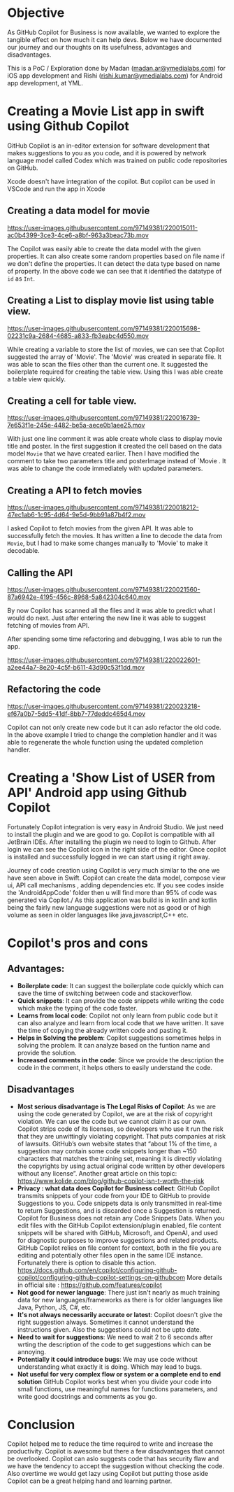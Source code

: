 # Objective
As GitHub Copilot for Business is now available, we wanted to explore the tangible effect on how much it can help devs. Below we have documented our journey and our thoughts on its usefulness, advantages and disadvantages.

This is a PoC / Exploration done by Madan (madan.ar@ymedialabs.com) for iOS app development and Rishi (rishi.kumar@ymedialabs.com) for Android app development, at YML. 

# Creating a Movie List app in swift using Github Copilot

GitHub Copilot is an in-editor extension for software development that makes suggestions to you as you code, and it is powered by network language model called Codex which was trained on public code repositories on GitHub.

Xcode doesn't have integration of the copilot. But copilot can be used in VSCode and run the app in Xcode

## Creating a data model for movie



https://user-images.githubusercontent.com/97149381/220015011-ac0b4399-3ce3-4ce6-a8bf-963a3beac73b.mov

The Copilot was easily able to create the data model with the given properties. It can also create some random properties based on file name if we don't define the properties.
It can detect the data type based on name of property. In the above code we can see that it identified the datatype of `id` as `Int`.

## Creating a List to display movie list using table view.


https://user-images.githubusercontent.com/97149381/220015698-02231c9a-2684-4685-a833-fb3eabc4d550.mov

While creating a variable to store the list of movies, we can see that Copilot suggested the array of 'Movie'. The 'Movie' was created in separate file. It was able to scan the files other than the current one.
It suggested the boilerplate required for creating the table view. Using this I was able create a table view quickly.

## Creating a cell for table view.


https://user-images.githubusercontent.com/97149381/220016739-7e653f1e-245e-4482-be5a-aece0b1aee25.mov

With just one line comment it was able create whole class to display movie title and poster.
In the first suggestion it created the cell based on the data model `Movie` that we have created earlier. Then I have modified the comment to take two parameters title and posterImage instead of `Movie . It was able to change the code immediately with updated parameters.

## Creating a API to fetch movies


https://user-images.githubusercontent.com/97149381/220018212-47ec1ab6-1c95-4d64-9e5d-9bb91a87b4f2.mov

I asked Copilot to fetch movies from the given API. It was able to successfully fetch the movies. It has written a line to decode the data from `Movie`, but I had to make some changes manually to 'Movie' to make it decodable.

## Calling the API

https://user-images.githubusercontent.com/97149381/220021560-87a6942e-4195-456c-8968-5a842304c640.mov



By now Copilot has scanned all the files and it was able to predict what I would do next. Just after entering the new line it was able to suggest fetching of movies from API.


After spending some time refactoring and debugging, I was able to run the app.

https://user-images.githubusercontent.com/97149381/220022601-a2ee44a7-8e20-4c5f-b611-43d90c53f1dd.mov


## Refactoring the code


https://user-images.githubusercontent.com/97149381/220023218-ef67a0b7-5dd5-41df-8bb7-77deddc465d4.mov

Copilot can not only create new code but it can aslo refactor the old code. In the above example I tried to change the completion handler and it was able to regenerate the whole function using the updated completion handler.

# Creating a 'Show List of USER from API' Android app using Github Copilot
Fortunately Copilot integration is very easy in Android Studio. We just need to install the plugin and we are good to go. Copilot is compatible with all JetBrain IDEs.
After installing the plugin we need to login to Github. After login we can see the Copilot icon in the right side of the editor.
Once copilot is installed and successfully logged in we can start using it right away.

Journey of code creation using Copilot is very much similar to the one we have seen above in Swift. Copilot can create the data model, compose view ui, API call mechanisms , adding dependencies etc.
If you see codes inside the 'AndroidAppCode' folder then u will find more than 95% of code was generated via Copilot./
As this application was build is in kotlin and kotlin being the fairly new language suggestions were not as good or of high volume as seen in older languages like java,javascript,C++ etc.

# Copilot's pros and cons 
## Advantages:
- **Boilerplate code**:
  It can suggest the boilerplate code quickly which can save the time of switching between code and stackoverflow.
- **Quick snippets**:
  It can provide the code snippets while writing the code which make the typing of the code faster.
- **Learns from local code**:
  Copilot not only learn from public code but it can also analyze and learn from local code that we have written. It save the time of copying the already written code and pasting it.
- **Helps in Solving the problem**:
  Copilot suggestions sometimes helps in solving the problem. It can analyze based on the funtion name and provide the solution.
- **Increased comments in the code**:
  Since we provide the description the code in the comment, it helps others to easily understand the code.

## Disadvantages
- **Most serious disadvantage is The Legal Risks of Copilot**:
  As we are using the code generated by Copilot, we are at the risk of copyright violation. We can use the code but we cannot claim it as our own. Copilot strips code of its licenses, so developers who use it run the risk that they are unwittingly violating copyright. That puts companies at risk of lawsuits. GitHub’s own website states that “about 1% of the time, a suggestion may contain some code snippets longer than ~150 characters that matches the training set, meaning it is directly violating the copyrights by using actual original code written by other developers without any license”. Another great article on this topic: https://www.kolide.com/blog/github-copilot-isn-t-worth-the-risk
- **Privacy : what data does Copilot for Business collect**:
  GitHub Copilot transmits snippets of your code from your IDE to GitHub to provide Suggestions to you. Code snippets data is only transmitted in real-time to return Suggestions, and is discarded once a Suggestion is returned. Copilot for Business does not retain any Code Snippets Data. When you edit files with the GitHub Copilot extension/plugin enabled, file content snippets will be shared with GitHub, Microsoft, and OpenAI, and used for diagnostic purposes to improve suggestions and related products. GitHub Copilot relies on file content for context, both in the file you are editing and potentially other files open in the same IDE instance. Fortunately there is option to disable this action. https://docs.github.com/en/copilot/configuring-github-copilot/configuring-github-copilot-settings-on-githubcom
  More details in official site : https://github.com/features/copilot  
- **Not good for newer language**:
  There just isn't nearly as much training data for new languages/frameworks as there is for older languages like Java, Python, JS, C#, etc.
- **It's not always necessarily accurate or latest**:
  Copilot doesn't give the right suggestion always. Sometimes it cannot understand the instructions given. Also the suggestions could not be upto date.
- **Need to wait for suggestions**:
  We need to wait 2 to 6 seconds after wrting the description of the code to get suggestions which can be annoying.
- **Potentially it could introduce bugs**:
   We may use code without understanding what exactly it is doing. Which may lead to bugs.
- **Not useful for very complex flow or system or a complete end to end solution**
  GitHub Copilot works best when you divide your code into small functions, use meaningful names for functions parameters, and write good docstrings and comments as you go.

# Conclusion
Copilot helped me to reduce the time required to write and increase the productivity. Copilot is awesome but there a few disadvantages that cannot be overlooked. Copilot can aslo suggests code that has security flaw and we have the tendency to accept the suggestion without checking the code. Also overtime we would get lazy using Copilot but putting those aside Copilot can be a great helping hand and learning partner.

